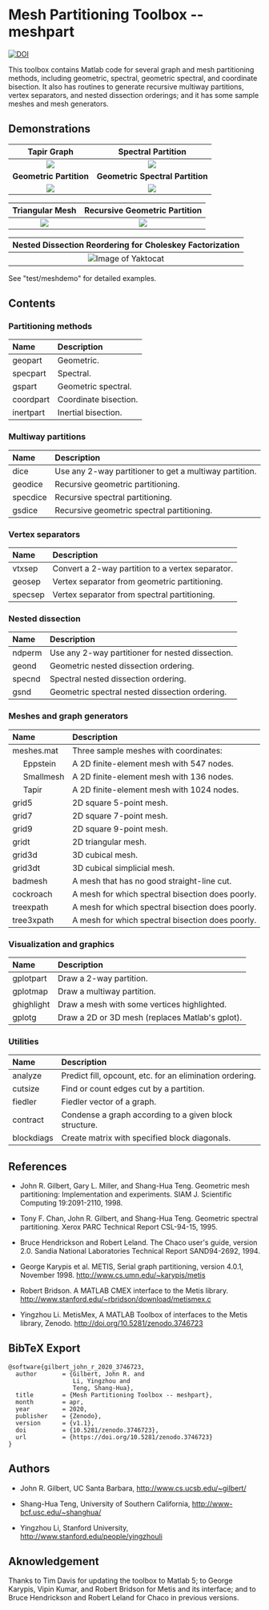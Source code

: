 Mesh Partitioning Toolbox -- meshpart
==========================

[![DOI](https://zenodo.org/badge/DOI/10.5281/zenodo.3746723.svg)](https://doi.org/10.5281/zenodo.3746723)

This toolbox contains Matlab code for several graph and mesh partitioning
methods, including geometric, spectral, geometric spectral, and coordinate
bisection.  It also has routines to generate recursive multiway partitions, 
vertex separators, and nested dissection orderings; and it has some sample
meshes and mesh generators. 


Demonstrations
--------------------------

Tapir Graph |  Spectral Partition
:----------:|:-------------------------:
![](./doc/Tapir.png)| ![](./doc/Tapir-specpart.png)
**Geometric Partition** |  **Geometric Spectral Partition**
![](./doc/Tapir-geopart.png)| ![](./doc/Tapir-gspart.png)


Triangular Mesh |  Recursive Geometric Partition
:----------:|:-------------------------:
![](./doc/trigrid.png)| ![](./doc/trigrid-geodice.png)

Nested Dissection Reordering for Choleskey Factorization |
:----------:|
![Image of Yaktocat](./doc/Smallmesh.png) |

  See "test/meshdemo" for detailed examples.

Contents
--------------------------

### Partitioning methods

| Name            | Description           |
|:--------------- |:--------------------- |
|  geopart        | Geometric.            |
|  specpart       | Spectral.             |
|  gspart         | Geometric spectral.   |
|  coordpart      | Coordinate bisection. |
|  inertpart      | Inertial bisection.   |

### Multiway partitions

| Name            | Description                                            |
|:--------------- |:------------------------------------------------------ |
|  dice           | Use any 2-way partitioner to get a multiway partition. |
|  geodice        | Recursive geometric partitioning.                      |
|  specdice       | Recursive spectral partitioning.                       |
|  gsdice         | Recursive geometric spectral partitioning.             |

### Vertex separators

| Name            | Description                                      |
|:--------------- |:------------------------------------------------ |
|  vtxsep         | Convert a 2-way partition to a vertex separator. |
|  geosep         | Vertex separator from geometric partitioning.    |
|  specsep        | Vertex separator from spectral partitioning.     |

### Nested dissection

| Name            | Description                                      |
|:--------------- |:------------------------------------------------ |
|  ndperm         | Use any 2-way partitioner for nested dissection. |
|  geond          | Geometric nested dissection ordering.            |
|  specnd         | Spectral nested dissection ordering.             |
|  gsnd           | Geometric spectral nested dissection ordering.   |

### Meshes and graph generators

| Name            | Description                                      |
|:--------------- |:------------------------------------------------ |
|  meshes.mat     | Three sample meshes with coordinates:            |
|  &nbsp;&nbsp;&nbsp;&nbsp; Eppstein   | A 2D finite-element mesh with 547 nodes.         |
|  &nbsp;&nbsp;&nbsp;&nbsp; Smallmesh  | A 2D finite-element mesh with 136 nodes.         |
|  &nbsp;&nbsp;&nbsp;&nbsp; Tapir      | A 2D finite-element mesh with 1024 nodes.        |
|  grid5          | 2D square 5-point mesh.                          |
|  grid7          | 2D square 7-point mesh.                          |
|  grid9          | 2D square 9-point mesh.                          |
|  gridt          | 2D triangular mesh.                              |
|  grid3d         | 3D cubical mesh.                                 |
|  grid3dt        | 3D cubical simplicial mesh.                      |
|  badmesh        | A mesh that has no good straight-line cut.       |
|  cockroach      | A mesh for which spectral bisection does poorly. |
|  treexpath      | A mesh for which spectral bisection does poorly. |
|  tree3xpath     | A mesh for which spectral bisection does poorly. |

### Visualization and graphics

| Name            | Description                                      |
|:--------------- |:------------------------------------------------ |
|  gplotpart      | Draw a 2-way partition.                          |
|  gplotmap       | Draw a multiway partition.                       |
|  ghighlight     | Draw a mesh with some vertices highlighted.      |
|  gplotg         | Draw a 2D or 3D mesh (replaces Matlab's gplot).  |
 
### Utilities

| Name            | Description                                              |
|:--------------- |:-------------------------------------------------------- |
|  analyze        | Predict fill, opcount, etc. for an elimination ordering. |
|  cutsize        | Find or count edges cut by a partition.                  |
|  fiedler        | Fiedler vector of a graph.                               |
|  contract       | Condense a graph according to a given block structure.   |
|  blockdiags     | Create matrix with specified block diagonals.            |

## References

* John R. Gilbert, Gary L. Miller, and Shang-Hua Teng.
  Geometric mesh partitioning:  Implementation and experiments.
  SIAM J. Scientific Computing 19:2091-2110, 1998.
  
* Tony F. Chan, John R. Gilbert, and Shang-Hua Teng.
  Geometric spectral partitioning.
  Xerox PARC Technical Report CSL-94-15, 1995.

* Bruce Hendrickson and Robert Leland.
  The Chaco user's guide, version 2.0.
  Sandia National Laboratories Technical Report SAND94-2692, 1994.

* George Karypis et al.
  METIS, Serial graph partitioning, version 4.0.1, November 1998.
  http://www.cs.umn.edu/~karypis/metis
  
* Robert Bridson.
  A MATLAB CMEX interface to the Metis library. 
  http://www.stanford.edu/~rbridson/download/metismex.c
  
* Yingzhou Li.
  MetisMex, A MATLAB Toolbox of interfaces to the Metis library, Zenodo.
  http://doi.org/10.5281/zenodo.3746723
  
  
## BibTeX Export
```
@software{gilbert_john_r_2020_3746723,
  author       = {Gilbert, John R. and
                  Li, Yingzhou and
                  Teng, Shang-Hua},
  title        = {Mesh Partitioning Toolbox -- meshpart},
  month        = apr,
  year         = 2020,
  publisher    = {Zenodo},
  version      = {v1.1},
  doi          = {10.5281/zenodo.3746723},
  url          = {https://doi.org/10.5281/zenodo.3746723}
}
```
  
## Authors
  
* John R. Gilbert, UC Santa Barbara, http://www.cs.ucsb.edu/~gilbert/

* Shang-Hua Teng, University of Southern California, http://www-bcf.usc.edu/~shanghua/ 

* Yingzhou Li, Stanford University, http://www.stanford.edu/people/yingzhouli
  
## Aknowledgement
 
  Thanks to Tim Davis for updating the toolbox to Matlab 5;
  to George Karypis, Vipin Kumar, and Robert Bridson for Metis 
  and its interface; and to Bruce Hendrickson and Robert Leland
  for Chaco in previous versions.
